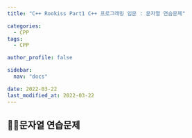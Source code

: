 ```yaml
---
title: "C++ Rookiss Part1 C++ 프로그래밍 입문 : 문자열 연습문제"

categories:
  - CPP
tags:
  - CPP

author_profile: false

sidebar:
  nav: "docs"

date: 2022-03-22
last_modified_at: 2022-03-22
---
```



## 🙇‍♀️문자열 연습문제
